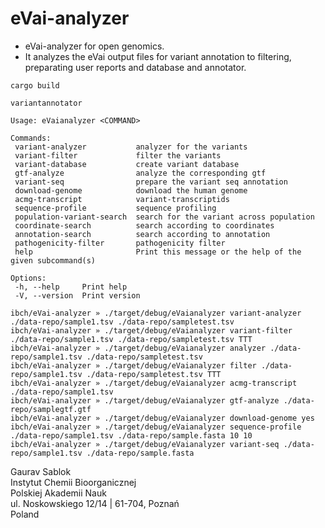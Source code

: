 # eVai-analyzer
 - eVai-analyzer for open genomics.
 - It analyzes the eVai output files for variant annotation to filtering, preparating user reports and database and annotator.

 ```
 cargo build
 ```

 ```
 variantannotator

Usage: eVaianalyzer <COMMAND>

Commands:
  variant-analyzer           analyzer for the variants
  variant-filter             filter the variants
  variant-database           create variant database
  gtf-analyze                analyze the corresponding gtf
  variant-seq                prepare the variant seq annotation
  download-genome            download the human genome
  acmg-transcript            variant-transcriptids
  sequence-profile           sequence profiling
  population-variant-search  search for the variant across population
  coordinate-search          search according to coordinates
  annotation-search          search according to annotation
  pathogenicity-filter       pathogenicity filter
  help                       Print this message or the help of the given subcommand(s)

Options:
  -h, --help     Print help
  -V, --version  Print version
 
 ibch/eVai-analyzer » ./target/debug/eVaianalyzer variant-analyzer ./data-repo/sample1.tsv ./data-repo/sampletest.tsv
 ibch/eVai-analyzer » ./target/debug/eVaianalyzer variant-filter ./data-repo/sample1.tsv ./data-repo/sampletest.tsv TTT
 ibch/eVai-analyzer » ./target/debug/eVaianalyzer analyzer ./data-repo/sample1.tsv ./data-repo/sampletest.tsv
 ibch/eVai-analyzer » ./target/debug/eVaianalyzer filter ./data-repo/sample1.tsv ./data-repo/sampletest.tsv TTT
 ibch/eVai-analyzer » ./target/debug/eVaianalyzer acmg-transcript ./data-repo/sample1.tsv 
 ibch/eVai-analyzer » ./target/debug/eVaianalyzer gtf-analyze ./data-repo/samplegtf.gtf
 ibch/eVai-analyzer » ./target/debug/eVaianalyzer download-genome yes
 ibch/eVai-analyzer » ./target/debug/eVaianalyzer sequence-profile ./data-repo/sample1.tsv ./data-repo/sample.fasta 10 10
 ibch/eVai-analyzer » ./target/debug/eVaianalyzer variant-seq ./data-repo/sample1.tsv ./data-repo/sample.fasta
 ```

 Gaurav Sablok \
 Instytut Chemii Bioorganicznej \
 Polskiej Akademii Nauk \
 ul. Noskowskiego 12/14 | 61-704, Poznań \
 Poland

